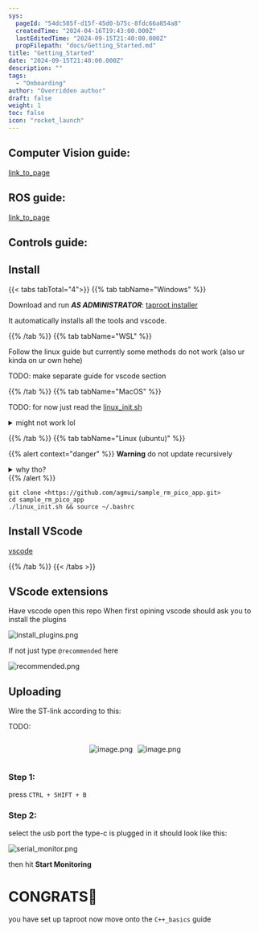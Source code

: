```yaml
---
sys:
  pageId: "54dc585f-d15f-45d0-b75c-8fdc66a854a8"
  createdTime: "2024-04-16T19:43:00.000Z"
  lastEditedTime: "2024-09-15T21:40:00.000Z"
  propFilepath: "docs/Getting_Started.md"
title: "Getting_Started"
date: "2024-09-15T21:40:00.000Z"
description: ""
tags:
  - "Onboarding"
author: "Overridden author"
draft: false
weight: 1
toc: false
icon: "rocket_launch"
---
```


## Computer Vision guide:

[link_to_page](86d45bc0-388b-4d26-8848-44f255f73d0e)

## ROS guide:

[link_to_page](3c76c1de-ec8f-46d6-8b0a-294005edc2d5)

## Controls guide:

## Install

{{< tabs tabTotal="4">}}
{{% tab tabName="Windows" %}}

Download and run _**AS ADMINISTRATOR**_: [taproot installer](https://github.com/Thornbots/TeachingFreshies/releases/tag/1.0)

It automatically installs all the tools and vscode.

{{% /tab %}}
{{% tab tabName="WSL" %}}

Follow the linux guide but currently some methods do not work (also ur kinda on ur own hehe)

TODO: make separate guide for vscode section

{{% /tab %}}
{{% tab tabName="MacOS" %}}

TODO: for now just read the [linux_init.sh](https://github.com/agmui/sample_rm_pico_app/blob/main/linux_init.sh)

<details>
<summary>might not work lol</summary>

`brew install libusb pkg-config`

Next install: [vscode](https://code.visualstudio.com/Download)

</details>

{{% /tab %}}
{{% tab tabName="Linux (ubuntu)" %}}

{{% alert context="danger" %}}
**Warning** do not update recursively
<details>
<summary>why tho?</summary>
There are some submodules that may go on for a while (like tinyusb) and I highly
recommend you don't need to get them.
If you want to see what submodules I update just look in `linux_init.sh`
</details>
{{% /alert %}}

```shell
git clone <https://github.com/agmui/sample_rm_pico_app.git>
cd sample_rm_pico_app
./linux_init.sh && source ~/.bashrc
```

## Install VScode

[vscode](https://code.visualstudio.com/Download)

{{% /tab %}}
{{< /tabs >}}

## VScode extensions

Have vscode open this repo
When first opining vscode should ask you to install the plugins

![install_plugins.png](https://prod-files-secure.s3.us-west-2.amazonaws.com/d518164a-d88e-44d1-a4ee-3adb3bd8bce0/89bd30f0-1825-4e77-867b-0a41ce370880/install_plugins.png?X-Amz-Algorithm=AWS4-HMAC-SHA256&X-Amz-Content-Sha256=UNSIGNED-PAYLOAD&X-Amz-Credential=ASIAZI2LB46643MBERCH%2F20250318%2Fus-west-2%2Fs3%2Faws4_request&X-Amz-Date=20250318T200700Z&X-Amz-Expires=3600&X-Amz-Security-Token=IQoJb3JpZ2luX2VjEAwaCXVzLXdlc3QtMiJHMEUCIQCZgwAoyUGJLSHd30gQ6ls8huYLQZs4omJG75OPFsySwQIgDerNoxQ4p4uMO9%2Fv87L3pMGhN2Hnrz1Z%2FfSHrNwy1K8q%2FwMIZRAAGgw2Mzc0MjMxODM4MDUiDAGgoMHfvNq8%2FOhvgircA3LMUOGC52y7RJQ5x6PQNKweLaaIXkhTCfad20%2FKmx66wrthZRA14x6xykIiupSk%2BaC6APNIvDv9YMH76oFrc5h1DjOLDxATp%2F%2F0ZE2bYhR%2FfPLwd35WM4UEvl2jTqnsMJhKRrSB%2BhWaH7m7OwUY3l6Sd7DHYyg7E6oDkn9PvTKuk8Nrf2VEb1Db9Ud%2FxHY2pZalPpvv4Pm%2B2RuIXpWtZpue4cKt7vxKpxZ1nOKTBaiaTB9p%2BKNQ3hSANO36RBc9EgmF%2FctEdRFBn%2F8hbDSvFxonmnzMNJA0B1yO5iKFuQ%2B8yhNwXh8zDwqYQU0kRO5DLCaZGHiXroJ%2F62zKZJ7yZsRsJQryp5JSH%2BJgyzwUNOTI19T6evkI1jk1kJ3EkhV3ssNayhsS7M7869tKvFXqlXfiOz%2B1s14bJGYrbKmtiJlwUTP7svXCbsH07IfioZwda5qT0qjmuBrGCBGSgCEq0wfzwU82FpNX%2FKbLiqkjEvVTF8ntdr2ggsBILN5jONl4uNaqJsQIwF6bzpME3ugcH4XzvdGktyPLJ0NidbyWfNw9UgjUh56y01npFrczPEpiMaLGJy5Br9QkNIzjRdxWv5bvxC58OlgHQRPj9IB%2FYrDvY2igD9pQDChvh%2B9PMMmR574GOqUBW9QDDFGnc%2Bwsi3WJxrk%2BPF1igHyrBGJtaRHPUVact7AX6lRcqwXlW38uCHCoXZ%2FBaDsOmqOSNvcIVcloqBm1J%2Fsp0CcAUWgJzP8oaYpFvubLZE%2Fx%2Bl%2FE0tAHMEb5Srshsp38MEOmo%2BsubyGvUKraLwlIfnYB%2FynNCxQjiD9PEQnYStsgS%2Br%2BnSGBylbjk5R%2B8KrnRI8hrkucJH65G6CBiaWW%2BTW6&X-Amz-Signature=26046a85f9a575623789d1a5c82d9f199e3b031d97353e5a4a3fb27f7e7cd8cb&X-Amz-SignedHeaders=host&x-id=GetObject)

If not just type `@recommended` here  

![recommended.png](https://prod-files-secure.s3.us-west-2.amazonaws.com/d518164a-d88e-44d1-a4ee-3adb3bd8bce0/61e661e9-5d85-4dfc-be0d-8d2097a5e793/recommended.png?X-Amz-Algorithm=AWS4-HMAC-SHA256&X-Amz-Content-Sha256=UNSIGNED-PAYLOAD&X-Amz-Credential=ASIAZI2LB46643MBERCH%2F20250318%2Fus-west-2%2Fs3%2Faws4_request&X-Amz-Date=20250318T200700Z&X-Amz-Expires=3600&X-Amz-Security-Token=IQoJb3JpZ2luX2VjEAwaCXVzLXdlc3QtMiJHMEUCIQCZgwAoyUGJLSHd30gQ6ls8huYLQZs4omJG75OPFsySwQIgDerNoxQ4p4uMO9%2Fv87L3pMGhN2Hnrz1Z%2FfSHrNwy1K8q%2FwMIZRAAGgw2Mzc0MjMxODM4MDUiDAGgoMHfvNq8%2FOhvgircA3LMUOGC52y7RJQ5x6PQNKweLaaIXkhTCfad20%2FKmx66wrthZRA14x6xykIiupSk%2BaC6APNIvDv9YMH76oFrc5h1DjOLDxATp%2F%2F0ZE2bYhR%2FfPLwd35WM4UEvl2jTqnsMJhKRrSB%2BhWaH7m7OwUY3l6Sd7DHYyg7E6oDkn9PvTKuk8Nrf2VEb1Db9Ud%2FxHY2pZalPpvv4Pm%2B2RuIXpWtZpue4cKt7vxKpxZ1nOKTBaiaTB9p%2BKNQ3hSANO36RBc9EgmF%2FctEdRFBn%2F8hbDSvFxonmnzMNJA0B1yO5iKFuQ%2B8yhNwXh8zDwqYQU0kRO5DLCaZGHiXroJ%2F62zKZJ7yZsRsJQryp5JSH%2BJgyzwUNOTI19T6evkI1jk1kJ3EkhV3ssNayhsS7M7869tKvFXqlXfiOz%2B1s14bJGYrbKmtiJlwUTP7svXCbsH07IfioZwda5qT0qjmuBrGCBGSgCEq0wfzwU82FpNX%2FKbLiqkjEvVTF8ntdr2ggsBILN5jONl4uNaqJsQIwF6bzpME3ugcH4XzvdGktyPLJ0NidbyWfNw9UgjUh56y01npFrczPEpiMaLGJy5Br9QkNIzjRdxWv5bvxC58OlgHQRPj9IB%2FYrDvY2igD9pQDChvh%2B9PMMmR574GOqUBW9QDDFGnc%2Bwsi3WJxrk%2BPF1igHyrBGJtaRHPUVact7AX6lRcqwXlW38uCHCoXZ%2FBaDsOmqOSNvcIVcloqBm1J%2Fsp0CcAUWgJzP8oaYpFvubLZE%2Fx%2Bl%2FE0tAHMEb5Srshsp38MEOmo%2BsubyGvUKraLwlIfnYB%2FynNCxQjiD9PEQnYStsgS%2Br%2BnSGBylbjk5R%2B8KrnRI8hrkucJH65G6CBiaWW%2BTW6&X-Amz-Signature=fedc08cb99688962baa8c23f090a746ad4153121859e70be592e1f859a980d6b&X-Amz-SignedHeaders=host&x-id=GetObject)

## Uploading

Wire the ST-link according to this:

TODO:

<div style="display: flex;flex-direction: row; column-gap:10px; max-width: 630px;justify-content: center;">
<div>

![image.png](https://prod-files-secure.s3.us-west-2.amazonaws.com/d518164a-d88e-44d1-a4ee-3adb3bd8bce0/210ecb78-1116-4d7b-b9b7-2292f66fa2c2/image.png?X-Amz-Algorithm=AWS4-HMAC-SHA256&X-Amz-Content-Sha256=UNSIGNED-PAYLOAD&X-Amz-Credential=ASIAZI2LB466SO776AB7%2F20250318%2Fus-west-2%2Fs3%2Faws4_request&X-Amz-Date=20250318T200702Z&X-Amz-Expires=3600&X-Amz-Security-Token=IQoJb3JpZ2luX2VjEAwaCXVzLXdlc3QtMiJHMEUCIQCNBC2pcWvV29QRJXjtVeAiLILRh28Hc%2BTKkUJ8ZBgh8AIgQ5zxDcY4SZupXboBNuOgrv%2BHjC%2BvJX0ctw4h5DEEU00q%2FwMIZRAAGgw2Mzc0MjMxODM4MDUiDE0ju8IC9hGhaFaiKCrcA1dN%2F1MVU0LNMLbUnUv9feJq7EuS2yaDZYwNJ%2BufddQQV%2BCNtXMCKPnHg7muqKBqqlvVnSUQLkyZkC4cj%2FrdYye2pIL%2Fb7Fa9C3zQOSGx8PXL82iUkvaVnb6qG1cuNmHTCXyk9pQ0HMjH4ak7AyZZJktaXDLw3Tfd1rWU%2B1vdAAw7BckjJJqYB9WyvARGPs6ICVt4IbsAhIGeD8o1UPDaHZWaMhGj7mSEDrovmGsVKexEZkHLxY70TlTfN%2BLL4etZ4Q5wtMOllPZpQATC4Dqf9fzNx6yNBfZXtpJ0iTmB0Fmsr36knYR89Hyg%2FVg%2Fk%2F2s4AkRR04wZgi8gwKbQYpVY8hTQVZXM41uEnaqY5Bb9T7RNcdjwbV7cDHytWiWZQ0pTis3ulGugtqhjVJk2DA1Anv0S%2B5Y73pUMMdY03R7CRE76jDnKh4S07fRmCMYHK0N7ZmuAb%2BAIa%2BK1VUoSYf94sAdDM6nZEE8nAS9RcHFipBH88LdB7d0%2Fh6LF5As%2FeehZAMcjrPpWGdGtVm1czs3M9%2Ffs6S2san4QFM%2B4bZUeqGUtIfwIq6gfbSJ1vPbwDxurxwesoR%2BIY4cMWJLuJqs6uI2MownxLOhMLf9NktrFCwIK%2Fm5Vyd5ak4Jom4ML2R574GOqUB8iKOminhgKcbyH8QnMhbEY98koAwyKBfzLRKWOic6d5WngM0NdiNsi2b%2FXLb%2FgUqpDvhCtHLqzG3ZOgL60jMawhwPN1jbedUXfMU1j0RfZRMaFdwqrTEgTM4eNDseAPEoUgqN0Srskh%2BQHtSLZQz0JDx%2FRrTO1VQKm6PzRbb%2BeMENuf0B2%2FRdpaD1IBPs2VZu9GkpxbVxunbQ1ACtAY5xY7JJC7N&X-Amz-Signature=d8e53fd2a0db8e0bab6f94f2763fa5041200311deef0924aa904a418129ac6b1&X-Amz-SignedHeaders=host&x-id=GetObject)

</div>
<div>

![image.png](https://prod-files-secure.s3.us-west-2.amazonaws.com/d518164a-d88e-44d1-a4ee-3adb3bd8bce0/33a0fd0f-8ca6-4a86-8e09-26e95ded1fff/image.png?X-Amz-Algorithm=AWS4-HMAC-SHA256&X-Amz-Content-Sha256=UNSIGNED-PAYLOAD&X-Amz-Credential=ASIAZI2LB466QGTQMVJU%2F20250318%2Fus-west-2%2Fs3%2Faws4_request&X-Amz-Date=20250318T200702Z&X-Amz-Expires=3600&X-Amz-Security-Token=IQoJb3JpZ2luX2VjEAwaCXVzLXdlc3QtMiJGMEQCIG7BVcKhT4MpE%2Fk5BpOrucIhHemlnMj9GyGLCmYXFoSzAiAW3yyXog8d2YlqVV5oUpBuokDMyeCMCtECi83Kjy77BSr%2FAwhlEAAaDDYzNzQyMzE4MzgwNSIMsy4Eq6RRZxYJMs3hKtwDMNUSbakMr2dwkFUbOBsikEM44SYfQVNyseyflNaeqjjY0zOYFC3lkyzgyh3QbK6namq6wwXJYNVWWLcI8xIpY25Fb%2BoRpGpnUX1LshW4EmcqrgXrxOwkOqLldnVxd2Bsii0t068MZhOdBQaRDEx3HBtmiYZCG99H2L4iSOZ8IuDHQ5ceQDEF6M3YHz0FupKfhzDHWdfM4Ya7W2SBmZ1XEo9GuBmIi%2F1F6grGkaXnOyAFjJdWOH%2FTQiSyfbhkTp2Ubv4H2hBGHQ6gm%2BhIzeMACcr46vpdVAprw5hpAs4K37UrM%2FvyGty3rUO4e07tbmV%2Fn1GW0SAwycanDEjmZz%2FAMXC9GJK0mCR%2BD69TGncErQY56jO5G3fmnBt92C%2FC0wsjTS5Ze%2BAtGZKHSfhJpPWVmUyHI4MW8f5sJbgBiu%2BE7xB6aMkA6H%2B8697c402JUqDeaZBhV5pAdJYWLq8xRyVpuGRxn3FDDpcX5ghtn25OcjBm6B89GeeGgKn%2FazRQMMffs48QsHEg7gxlIURJwi5%2BmynY5t%2FxruuLoaGa7P3y8nQKmzf%2B5BN5MS3xx3xbhOFYyxhQv1doSy7%2Bo9xt%2BQ5iKso2ThNigLGg8Nw%2FSIuxzhhM2GsIVyhKBHfe5E0wn5HnvgY6pgGwcqjwjIW%2BwECW4LcPtd0xCOcwX0aDZx%2BJFC3XlGP%2B7tyd1CoeEzF7KWcmFK5%2BKnhWqZLJ%2FW1iT9f3eLmvVua6KoKTrq2u50x%2BtQmsXbRqC333C9Y%2FaxqcmtJ3XCH4v5Ui88lDSW8iM%2Bh7QJcwTFKFAVhEnFW%2Ba3V94EWAliflLRrYWhEV9Iax1UJWUWoIpPej%2FBTMkeorHxIUM6Hs7kmVWioiTNh8&X-Amz-Signature=dea5f150222fa77fc6d9f36f745b404ed19a5da92ca16ad70409ba7a8699895a&X-Amz-SignedHeaders=host&x-id=GetObject)

</div>
</div>

### Step 1:

press `CTRL + SHIFT + B`

### Step 2:

select the usb port the type-c is plugged in it should look like this:

![serial_monitor.png](https://prod-files-secure.s3.us-west-2.amazonaws.com/d518164a-d88e-44d1-a4ee-3adb3bd8bce0/f03f4774-05d4-4393-b6a0-d5efb6d315ab/serial_monitor.png?X-Amz-Algorithm=AWS4-HMAC-SHA256&X-Amz-Content-Sha256=UNSIGNED-PAYLOAD&X-Amz-Credential=ASIAZI2LB46643MBERCH%2F20250318%2Fus-west-2%2Fs3%2Faws4_request&X-Amz-Date=20250318T200700Z&X-Amz-Expires=3600&X-Amz-Security-Token=IQoJb3JpZ2luX2VjEAwaCXVzLXdlc3QtMiJHMEUCIQCZgwAoyUGJLSHd30gQ6ls8huYLQZs4omJG75OPFsySwQIgDerNoxQ4p4uMO9%2Fv87L3pMGhN2Hnrz1Z%2FfSHrNwy1K8q%2FwMIZRAAGgw2Mzc0MjMxODM4MDUiDAGgoMHfvNq8%2FOhvgircA3LMUOGC52y7RJQ5x6PQNKweLaaIXkhTCfad20%2FKmx66wrthZRA14x6xykIiupSk%2BaC6APNIvDv9YMH76oFrc5h1DjOLDxATp%2F%2F0ZE2bYhR%2FfPLwd35WM4UEvl2jTqnsMJhKRrSB%2BhWaH7m7OwUY3l6Sd7DHYyg7E6oDkn9PvTKuk8Nrf2VEb1Db9Ud%2FxHY2pZalPpvv4Pm%2B2RuIXpWtZpue4cKt7vxKpxZ1nOKTBaiaTB9p%2BKNQ3hSANO36RBc9EgmF%2FctEdRFBn%2F8hbDSvFxonmnzMNJA0B1yO5iKFuQ%2B8yhNwXh8zDwqYQU0kRO5DLCaZGHiXroJ%2F62zKZJ7yZsRsJQryp5JSH%2BJgyzwUNOTI19T6evkI1jk1kJ3EkhV3ssNayhsS7M7869tKvFXqlXfiOz%2B1s14bJGYrbKmtiJlwUTP7svXCbsH07IfioZwda5qT0qjmuBrGCBGSgCEq0wfzwU82FpNX%2FKbLiqkjEvVTF8ntdr2ggsBILN5jONl4uNaqJsQIwF6bzpME3ugcH4XzvdGktyPLJ0NidbyWfNw9UgjUh56y01npFrczPEpiMaLGJy5Br9QkNIzjRdxWv5bvxC58OlgHQRPj9IB%2FYrDvY2igD9pQDChvh%2B9PMMmR574GOqUBW9QDDFGnc%2Bwsi3WJxrk%2BPF1igHyrBGJtaRHPUVact7AX6lRcqwXlW38uCHCoXZ%2FBaDsOmqOSNvcIVcloqBm1J%2Fsp0CcAUWgJzP8oaYpFvubLZE%2Fx%2Bl%2FE0tAHMEb5Srshsp38MEOmo%2BsubyGvUKraLwlIfnYB%2FynNCxQjiD9PEQnYStsgS%2Br%2BnSGBylbjk5R%2B8KrnRI8hrkucJH65G6CBiaWW%2BTW6&X-Amz-Signature=e551385928ae6bfbd863773146f22ecf7e356077106df2fdcb543bd19e5e1159&X-Amz-SignedHeaders=host&x-id=GetObject)

then hit **Start Monitoring**

# CONGRATS🎉

you have set up taproot now move onto the `C++_basics` guide
